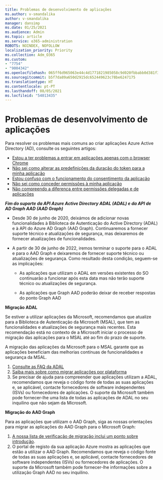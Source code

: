 ```yaml
---
title: Problemas de desenvolvimento de aplicações
ms.author: v-smandalika
author: v-smandalika
manager: dansimp
ms.date: 01/25/2021
ms.audience: Admin
ms.topic: article
ms.service: o365-administration
ROBOTS: NOINDEX, NOFOLLOW
localization_priority: Priority
ms.collection: Adm_O365
ms.custom:
- "7754"
- "9004342"
ms.openlocfilehash: 065ff6d965063e44c4d1771821985058c9d020fbbabb0d381f30b6a11132c4ee
ms.sourcegitcommit: b5f7da89a650d2915dc652449623c78be6247175
ms.translationtype: HT
ms.contentlocale: pt-PT
ms.lasthandoff: 08/05/2021
ms.locfileid: "54013435"
---
```

# <a name="issues-developing-applications"></a>Problemas de desenvolvimento de aplicações

Para resolver os problemas mais comuns ao criar aplicações Azure Active Directory (AD), consulte os seguintes artigos:

- [Estou a ter problemas a entrar em aplicações apenas com o browser Chrome](https://docs.microsoft.com/office365/troubleshoot/miscellaneous/chrome-behavior-affects-applications) 
- [Não sei como alterar as predefinições da duração do token para a minha aplicação](https://docs.microsoft.com/azure/active-directory/develop/registration-config-change-token-lifetime-how-to) 
- [Estou confuso com o funcionamento do consentimento da aplicação](https://docs.microsoft.com/azure/active-directory/application-dev-consent-framework) 
- [Não sei como conceder permissões à minha aplicação](https://docs.microsoft.com/azure/active-directory/manage-apps/configure-user-consent) 
- [Não compreendo a diferença entre permissões delegadas e de aplicações](https://docs.microsoft.com/azure/active-directory/develop/delegated-and-app-perms)

***Fim do suporte da API Azure Active Directory ADAL (ADAL) e da API de AD Graph AAD (AAD Graph)***

- Desde 30 de junho de 2020, deixámos de adicionar novas funcionalidades à Biblioteca de Autenticação do Active Directory (ADAL) e à API do Azure AD Graph (AAD Graph). Continuaremos a fornecer suporte técnico e atualizações de segurança, mas deixaremos de fornecer atualizações de funcionalidades.

- A partir de 30 de junho de 2022, iremos terminar o suporte para o ADAL e para o AAD Graph e deixaremos de fornecer suporte técnico ou atualizações de segurança. Como resultado desta condição, seguem-se as implicações:

    - As aplicações que utilizam o ADAL em versões existentes do SO continuarão a funcionar após esta data mas não terão suporte técnico ou atualizações de segurança.

    - As aplicações que Graph AAD poderão deixar de receber respostas do ponto Graph AAD

**Migração ADAL**

Se estiver a utilizar aplicações da Microsoft, recomendamos que atualize para a Biblioteca de Autenticação da Microsoft (MSAL), que tem as funcionalidades e atualizações de segurança mais recentes. Esta recomendação está no contexto de a Microsoft iniciar o processo de migração das aplicações para o MSAL até ao fim do prazo de suporte. 

A migração das aplicações da Microsoft para o MSAL garante que as aplicações beneficiam das melhorias contínuas de funcionalidades e segurança da MSAL.

1. [Consulte as FAQ da ADAL](https://docs.microsoft.com/azure/active-directory/develop/msal-migration#frequently-asked-questions-faq) 
2. [Saiba mais sobre como migrar aplicações por plataforma](https://docs.microsoft.com/azure/active-directory/develop/msal-migration#frequently-asked-questions-faq) 
3. Se precisar de ajuda para compreender que aplicações utilizam a ADAL, recomendamos que reveja o código fonte de todas as suas aplicações e, se aplicável, contacte fornecedores de software independentes (ISVs) ou fornecedores de aplicações. O suporte da Microsoft também pode fornecer-lhe uma lista de todas as aplicações de ADAL no seu inquilino que não sejam da Microsoft.

**Migração do AAD Graph**

Para as aplicações que utilizam o AAD Graph, siga as nossas orientações para migrar as aplicações do AAD Graph para o Microsoft Graph:

1. [A nossa lista de verificação de migração inclui um ponto sobre introdução](https://docs.microsoft.com/graph/migrate-azure-ad-graph-planning-checklist). 
2. O portal de registo da sua aplicação Azure mostra as aplicações que estão a utilizar o AAD Graph. Recomendamos que reveja o código fonte de todas as suas aplicações e, se aplicável, contacte fornecedores de software independentes (ISVs) ou fornecedores de aplicações. O suporte da Microsoft também pode fornecer-lhe informações sobre a utilização Graph AAD no seu inquilino.







